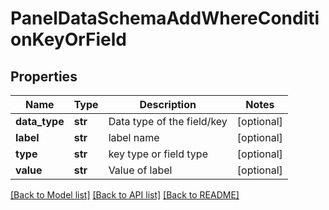 # PanelDataSchemaAddWhereConditionKeyOrField

## Properties
Name | Type | Description | Notes
------------ | ------------- | ------------- | -------------
**data_type** | **str** | Data type of the field/key | [optional] 
**label** | **str** | label name | [optional] 
**type** | **str** | key type or field type | [optional] 
**value** | **str** | Value of label | [optional] 

[[Back to Model list]](../README.md#documentation-for-models) [[Back to API list]](../README.md#documentation-for-api-endpoints) [[Back to README]](../README.md)


